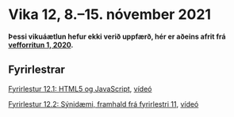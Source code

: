 # Vika 12, 8.–15. nóvember 2021

**Þessi vikuáætlun hefur ekki verið uppfærð, hér er aðeins afrit frá [vefforritun 1, 2020](https://github.com/vefforritun/vef1-2020).**

## Fyrirlestrar

[Fyrirlestur 12.1: HTML5 og JavaScript](12.1.html5.md), [vídeó](https://youtu.be/x47Rjvzd2Eo)

[Fyrirlestur 12.2: Sýnidæmi, framhald frá fyrirlestri 11](../11/daemi/synidaemi), [vídeó](https://youtu.be/Pk0Am_EgizM)
